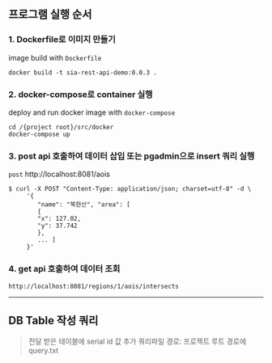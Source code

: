 ## 프로그램 실행 순서
### 1. Dockerfile로 이미지 만들기
image build with `Dockerfile`
```
docker build -t sia-rest-api-demo:0.0.3 .
```
### 2. docker-compose로 container 실행
deploy and run docker image with `docker-compose`
```
cd /{project root}/src/docker
docker-compose up
```
### 3. post api 호출하여 데이터 삽입 또는 pgadmin으로 insert 쿼리 실행
`post` http://localhost:8081/aois
```
$ curl -X POST "Content-Type: application/json; charset=utf-8" -d \
     '{
        "name": "북한산", "area": [
        {
        "x": 127.02,
        "y": 37.742
        },
        ... ]
     }'
```
### 4. get api 호출하여 데이터 조회
```
http://localhost:8081/regions/1/aois/intersects
```

***



## DB Table 작성 쿼리
> 전달 받은 테이블에 serial id 값 추가
> 쿼리파일 경로: 프로젝트 루트 경로에 query.txt

